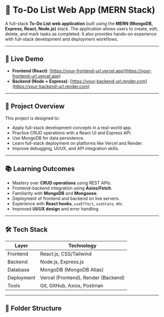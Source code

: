 
# 📝 To-Do List Web App (MERN Stack)

A full-stack **To-Do List web application** built using the **MERN (MongoDB, Express, React, Node.js)** stack. The application allows users to create, edit, delete, and mark tasks as completed. It also provides hands-on experience with full-stack development and deployment workflows.

---

## 🚀 Live Demo

- **Frontend (React)**: [https://your-frontend-url.vercel.app](https://your-frontend-url.vercel.app)  
- **Backend (Node + Express)**: [https://your-backend-url.render.com](https://your-backend-url.render.com)

---

## 📌 Project Overview

This project is designed to:

- Apply full-stack development concepts in a real-world app.
- Practice CRUD operations with a React UI and Express API.
- Use MongoDB for data persistence.
- Learn full-stack deployment on platforms like Vercel and Render.
- Improve debugging, UI/UX, and API integration skills.

---

## 📚 Learning Outcomes

- Mastery over **CRUD operations** using REST APIs.
- Frontend-backend integration using **Axios/Fetch**.
- Familiarity with **MongoDB** and **Mongoose**.
- Deployment of frontend and backend on live servers.
- Experience with **React hooks**, `useEffect`, `useState`, etc.
- Improved **UI/UX design** and error handling.

---

## 🛠️ Tech Stack

| Layer      | Technology         |
|------------|--------------------|
| Frontend   | React.js, CSS/Tailwind |
| Backend    | Node.js, Express.js |
| Database   | MongoDB (MongoDB Atlas) |
| Deployment | Vercel (Frontend), Render (Backend) |
| Tools      | Git, GitHub, Axios, Postman |

---

## 📁 Folder Structure

